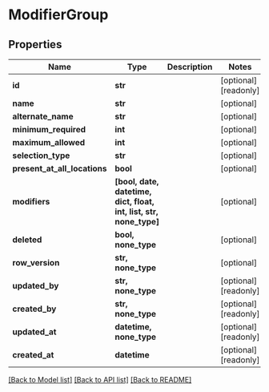 # ModifierGroup


## Properties
Name | Type | Description | Notes
------------ | ------------- | ------------- | -------------
**id** | **str** |  | [optional] [readonly] 
**name** | **str** |  | [optional] 
**alternate_name** | **str** |  | [optional] 
**minimum_required** | **int** |  | [optional] 
**maximum_allowed** | **int** |  | [optional] 
**selection_type** | **str** |  | [optional] 
**present_at_all_locations** | **bool** |  | [optional] 
**modifiers** | **[bool, date, datetime, dict, float, int, list, str, none_type]** |  | [optional] 
**deleted** | **bool, none_type** |  | [optional] 
**row_version** | **str, none_type** |  | [optional] 
**updated_by** | **str, none_type** |  | [optional] [readonly] 
**created_by** | **str, none_type** |  | [optional] [readonly] 
**updated_at** | **datetime, none_type** |  | [optional] [readonly] 
**created_at** | **datetime** |  | [optional] [readonly] 

[[Back to Model list]](../../README.md#documentation-for-models) [[Back to API list]](../../README.md#documentation-for-api-endpoints) [[Back to README]](../../README.md)


